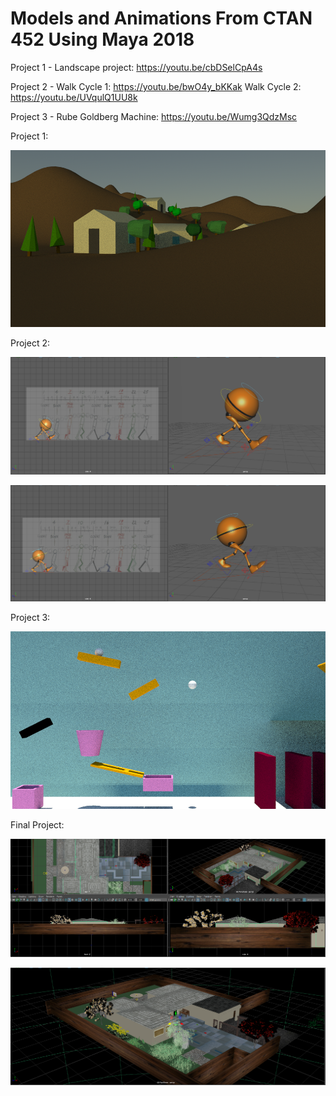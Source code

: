 # Models and Animations From CTAN 452 Using Maya 2018

Project 1 - Landscape project: https://youtu.be/cbDSelCpA4s

Project 2 - Walk Cycle 1: https://youtu.be/bwO4y_bKKak Walk Cycle 2: https://youtu.be/UVqulQ1UU8k

Project 3 - Rube Goldberg Machine: https://youtu.be/Wumg3QdzMsc

Project 1:

![landscape_v14.0038.png](https://github.com/MSkall/Models/blob/master/CTAN%20452/Pictures/landscape_v14.0038.png)

Project 2:

![walkcycle1.PNG](https://github.com/MSkall/Models/blob/master/CTAN%20452/Pictures/walkcycle1.PNG)

![walkcycle2.PNG](https://github.com/MSkall/Models/blob/master/CTAN%20452/Pictures/walkcycle2.PNG)

Project 3:

![rubemachine_27_sky.0073.png](https://github.com/MSkall/Models/blob/master/CTAN%20452/Pictures/rubemachine_27_sky.0073.png)

Final Project:

![house1.PNG](https://github.com/MSkall/Models/blob/master/CTAN%20452/Pictures/house1.PNG)

![house2.PNG](https://github.com/MSkall/Models/blob/master/CTAN%20452/Pictures/house2.PNG)
